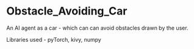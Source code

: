 # Obstacle_Avoiding_Car
An AI agent as a car - which can can avoid obstacles drawn by the user.

Libraries used - pyTorch, kivy, numpy
